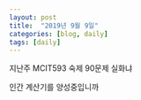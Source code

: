 ```yaml
---
layout: post
title:  "2019년 9월 9일"
categories: [blog, daily]
tags: [daily]
---
```


지난주 MCIT593 숙제 90문제 실화냐

인간 계산기를 양성중입니까
